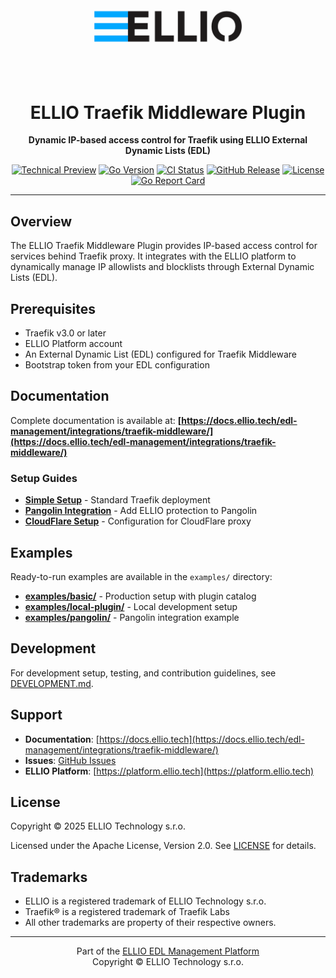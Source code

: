 <div align="center">

![ELLIO Traefik Middleware Plugin Banner](./assets/banner.png)

# ELLIO Traefik Middleware Plugin

**Dynamic IP-based access control for Traefik using ELLIO External Dynamic Lists (EDL)**

[![Technical Preview](https://img.shields.io/badge/Status-Technical%20Preview-yellow?style=flat)](https://github.com/ELLIO-Technology/ELLIO-Traefik-Middleware-Plugin)
[![Go Version](https://img.shields.io/badge/Go-1.21+-00ADD8?style=flat&logo=go)](https://go.dev)
[![CI Status](https://img.shields.io/github/actions/workflow/status/ELLIO-Technology/ELLIO-Traefik-Middleware-Plugin/ci.yml?branch=main&style=flat&label=CI)](https://github.com/ELLIO-Technology/ELLIO-Traefik-Middleware-Plugin/actions)
[![GitHub Release](https://img.shields.io/github/v/release/ELLIO-Technology/ELLIO-Traefik-Middleware-Plugin?style=flat)](https://github.com/ELLIO-Technology/ELLIO-Traefik-Middleware-Plugin/releases)
[![License](https://img.shields.io/badge/License-Apache%202.0-blue?style=flat)](LICENSE)
[![Go Report Card](https://goreportcard.com/badge/github.com/ELLIO-Technology/ELLIO-Traefik-Middleware-Plugin)](https://goreportcard.com/report/github.com/ELLIO-Technology/ELLIO-Traefik-Middleware-Plugin)

</div>

---

## Overview

The ELLIO Traefik Middleware Plugin provides IP-based access control for services behind Traefik proxy. It integrates with the ELLIO platform to dynamically manage IP allowlists and blocklists through External Dynamic Lists (EDL).

## Prerequisites

- Traefik v3.0 or later
- ELLIO Platform account
- An External Dynamic List (EDL) configured for Traefik Middleware
- Bootstrap token from your EDL configuration

## Documentation

Complete documentation is available at: **[https://docs.ellio.tech/edl-management/integrations/traefik-middleware/](https://docs.ellio.tech/edl-management/integrations/traefik-middleware/)**

### Setup Guides

- **[Simple Setup](https://docs.ellio.tech/edl-management/integrations/traefik-middleware/simple-setup)** - Standard Traefik deployment
- **[Pangolin Integration](https://docs.ellio.tech/edl-management/integrations/traefik-middleware/pangolin-integration)** - Add ELLIO protection to Pangolin
- **[CloudFlare Setup](https://docs.ellio.tech/edl-management/integrations/traefik-middleware/cloudflare-setup)** - Configuration for CloudFlare proxy

## Examples

Ready-to-run examples are available in the `examples/` directory:

- **[examples/basic/](examples/basic/)** - Production setup with plugin catalog
- **[examples/local-plugin/](examples/local-plugin/)** - Local development setup
- **[examples/pangolin/](examples/pangolin/)** - Pangolin integration example

## Development

For development setup, testing, and contribution guidelines, see [DEVELOPMENT.md](DEVELOPMENT.md).

## Support

- **Documentation**: [https://docs.ellio.tech](https://docs.ellio.tech/edl-management/integrations/traefik-middleware/)
- **Issues**: [GitHub Issues](https://github.com/ELLIO-Technology/ELLIO-Traefik-Middleware-Plugin/issues)
- **ELLIO Platform**: [https://platform.ellio.tech](https://platform.ellio.tech)

## License

Copyright © 2025 ELLIO Technology s.r.o.

Licensed under the Apache License, Version 2.0. See [LICENSE](LICENSE) for details.

## Trademarks

- ELLIO is a registered trademark of ELLIO Technology s.r.o.
- Traefik® is a registered trademark of Traefik Labs
- All other trademarks are property of their respective owners.

---

<div align="center">
  Part of the <a href="https://platform.ellio.tech">ELLIO EDL Management Platform</a>
  <br>
  Copyright © ELLIO Technology s.r.o.
</div>
